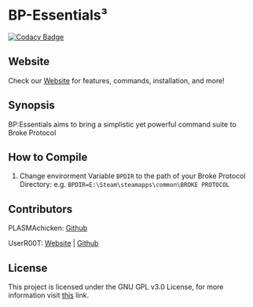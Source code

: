 # BP-Essentials³
[![Codacy Badge](https://api.codacy.com/project/badge/Grade/c3005ebae8e24c38ad8425928b847540)](https://www.codacy.com/gh/BPEssentials/Core)

## Website

Check our [Website](https://bpessentials.github.io/Docs/) for features, commands, installation, and more!

## Synopsis

BP:Essentials aims to bring a simplistic yet powerful command suite to Broke Protocol

## How to Compile

1. Change envirorment Variable `BPDIR` to the path of your Broke Protocol Directory: e.g. `BPDIR=E:\Steam\steamapps\common\BROKE PROTOCOL`

## Contributors

PLASMAchicken: [Github](https://github.com/PLASMAchicken)

UserR00T: [Website](https://UserR00T.com) | [Github](https://github.com/UserR00T)

## License

This project is licensed under the GNU GPL v3.0 License, for more information visit [this](https://choosealicense.com/licenses/gpl-3.0/) link.
